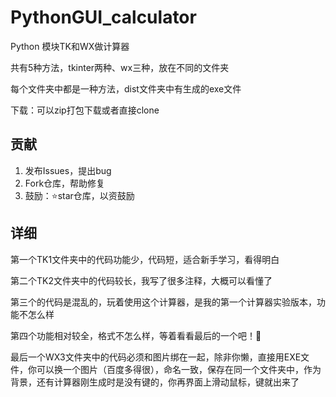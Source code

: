 # PythonGUI_calculator

 Python 模块TK和WX做计算器

共有5种方法，tkinter两种、wx三种，放在不同的文件夹

每个文件夹中都是一种方法，dist文件夹中有生成的exe文件

下载：可以zip打包下载或者直接clone

## 贡献

1. 发布Issues，提出bug
2. Fork仓库，帮助修复
3. 鼓励：:star:star仓库，以资鼓励

## 详细

第一个TK1文件夹中的代码功能少，代码短，适合新手学习，看得明白

第二个TK2文件夹中的代码较长，我写了很多注释，大概可以看懂了

第三个的代码是混乱的，玩着使用这个计算器，是我的第一个计算器实验版本，功能不怎么样

第四个功能相对较全，格式不怎么样，等着看看最后的一个吧！:eyes:

最后一个WX3文件夹中的代码必须和图片绑在一起，除非你懒，直接用EXE文件，你可以换一个图片（百度多得很），命名一致，保存在同一个文件夹中，作为背景，还有计算器刚生成时是没有键的，你再界面上滑动鼠标，键就出来了